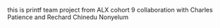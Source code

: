 this is printf team project from ALX cohort 9
collaboration with Charles Patience and Rechard Chinedu Nonyelum
